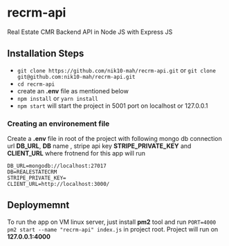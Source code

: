 # recrm-api
Real Estate CMR Backend API in Node JS with Express JS

## Installation Steps
 - `git clone https://github.com/nik10-mah/recrm-api.git` or `git clone git@github.com:nik10-mah/recrm-api.git`
 - `cd recrm-api`
 - create an **.env** file as mentioned below
 - `npm install` or `yarn install`
 - `npm start` will start the project in 5001 port on localhost or 127.0.0.1 


### Creating an environement file
Create a **.env** file in root of the project with following mongo db connection url **DB_URL**, **DB** name , stripe api key **STRIPE_PRIVATE_KEY** and  **CLIENT_URL** where frotnend for this app will run
```
DB_URL=mongodb://localhost:27017
DB=REALESTATECRM
STRIPE_PRIVATE_KEY=
CLIENT_URL=http://localhost:3000/
```

## Deploymemnt
To run the app on VM linux server, just install **pm2** tool and run `PORT=4000 pm2 start --name "recrm-api" index.js` in project root. Project will run on **127.0.0.1:4000**
